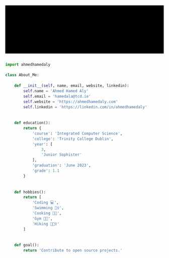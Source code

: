# [![Ahmed Hamed Aly](images/banner.gif)][website]

``` python
import ahmedhamedaly

class About_Me:

    def __init__(self, name, email, website, linkedin):
        self.name = 'Ahmed Hamed Aly'
        self.email = 'hamedala@tcd.ie'
        self.website = 'https://ahmedhamedaly.com'
        self.linkedin = 'https://linkedin.com/in/ahmedhamedaly'


    def education():
        return {
            'course': 'Integrated Computer Science',
            'college': 'Trinity College Dublin',
            'year': [
                3,
                'Junior Sophister'
            ],
            'graduation': 'June 2023',
            'grade': 1.1
        }


    def hobbies():
        return [
            'Coding 💻',
            'Swimming 🏊‍♀️',
            'Cooking 👩‍🍳',
            'Gym 💪🏽',
            'Hiking 🚶🏽‍♀️'
        ]


    def goal():
        return 'Contribute to open source projects.'

```

<!--Links-->
[website]: https://ahmedhamedaly.com/
[github]: https://github.com/ahmedhamedaly
[linkedIn]: https://www.linkedin.com/in/ahmedhamedaly/
[Email]: mailto:hamedala@tcd.ie
